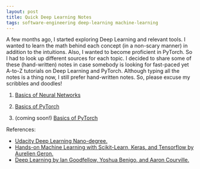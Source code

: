 ```yaml
---
layout: post
title: Quick Deep Learning Notes
tags: software-engineering deep-learning machine-learning
---
```



A few months ago, I started exploring Deep Learning and relevant tools.
I wanted to learn the math behind each concept (in a non-scary manner) in addition to the intuitions. Also, I wanted to become proficient in PyTorch. So I had to look up different sources for each topic. I decided to share some of these (hand-written) notes in case somebody is looking for fast-paced yet A-to-Z tutorials on Deep Learning and PyTorch.
Although typing all the notes is a thing now, I still prefer hand-written notes. So, please excuse my scribbles and doodles!


1. [Basics of Neural Networks](https://github.com/pardisp/pardisp.github.io/blob/main/files/2021-12-27-Quick_Deep_Learning_Notes/intro_to_neural_nets.pdf)


2. [Basics of PyTorch](https://github.com/pardisp/pardisp.github.io/blob/main/files/2021-12-27-Quick_Deep_Learning_Notes/pytorch.pdf)


3. (coming soon!) [Basics of PyTorch](https://github.com/pardisp/pardisp.github.io/blob/main/files/2021-12-27-Quick_Deep_Learning_Notes/cnns.pdf)



References:
- [Udacity Deep Learning Nano-degree.](https://www.udacity.com/course/deep-learning-nanodegree--nd101)
- [Hands-on Machine Learning with Scikit-Learn, Keras, and Tensorflow by Aurelien Geron.](https://www.oreilly.com/library/view/hands-on-machine-learning/9781492032632/)
- [Deep Learning by Ian Goodfellow, Yoshua Benigo, and Aaron Courville.](https://www.deeplearningbook.org/)